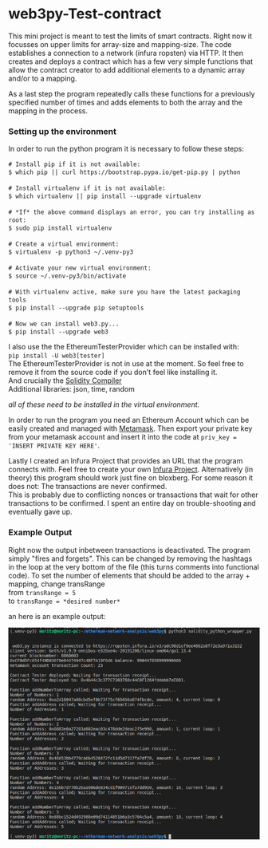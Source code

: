 # web3py-Test-contract

This mini project is meant to test the limits of smart contracts. Right now
it focusses on upper limits for array-size and mapping-size. The code establishes
a connection to a network (infura ropsten) via HTTP. It then creates and
deploys a contract which has a few very simple functions that allow the contract
creator to add additional elements to a dynamic array and/or to a mapping.

As a last step the program repeatedly calls these functions for a previously
specified number of times and adds elements to both the array and the mapping
in the process.

### Setting up the environment

In order to run the python program it is necessary to follow these steps:

```terminal
# Install pip if it is not available:
$ which pip || curl https://bootstrap.pypa.io/get-pip.py | python

# Install virtualenv if it is not available:
$ which virtualenv || pip install --upgrade virtualenv

# *If* the above command displays an error, you can try installing as root:
$ sudo pip install virtualenv

# Create a virtual environment:
$ virtualenv -p python3 ~/.venv-py3

# Activate your new virtual environment:
$ source ~/.venv-py3/bin/activate

# With virtualenv active, make sure you have the latest packaging tools
$ pip install --upgrade pip setuptools

# Now we can install web3.py...
$ pip install --upgrade web3
```

I also use the the EthereumTesterProvider which can be installed with:  
`pip install -U web3[tester]`  
The EthereumTesterProvider is not in use at the moment. So feel free to remove
it from the source code if you don't feel like installing it.   
And crucially the [Solidity Compiler](https://solidity.readthedocs.io/en/latest/installing-solidity.html#binary-packages)  
Additional libraries: json, time, random

*all of these need to be installed in the virtual environment.*  

In order to run the program you need an Ethereum Account which can be easily
created and managed with [Metamask](https://metamask.io/).
Then export your private key from your metamask account and insert it into the
code at `priv_key = 'INSERT PRIVATE KEY HERE'`.   

Lastly I created an Infura Project that provides an URL that the program connects with. 
Feel free to create your own [Infura Project](https://infura.io).
Alternatively (in theory) this program should work just fine on bloxberg. For some
reason it does not: The transactions are never confirmed.  
This is probably due to conflicting nonces or transactions that wait for other
transactions to be confirmed. I spent an entire day on trouble-shooting and eventually
gave up.

### Example Output

Right now the output inbetween transactions is deactivated. The program simply
"fires and forgets". This can be changed by removing the hashtags in the loop at
the very bottom of the file (this turns comments into functional code).
To set the number of elements that should be added to the array + mapping, change
transRange     
from `transRange = 5`  
to
`transRange = *desired number*`

an here is an example output:  


![example output](https://github.com/internet-sicherheit/web3py-Test-contract/blob/master/output_smartcontract_test.png "example output")
